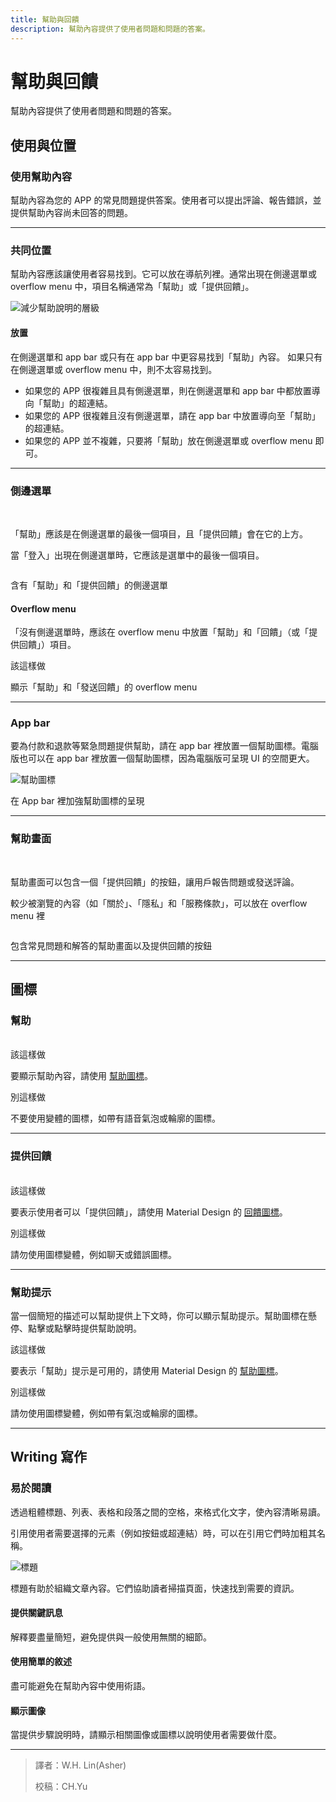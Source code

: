 ```yaml
---
title: 幫助與回饋
description: 幫助內容提供了使用者問題和問題的答案。
---
```

<!-- markdownlint-disable MD025 -->
<!-- markdownlint-disable MD033 -->

# 幫助與回饋

幫助內容提供了使用者問題和問題的答案。

## 使用與位置

### 使用幫助內容

幫助內容為您的 APP 的常見問題提供答案。使用者可以提出評論、報告錯誤，並提供幫助內容尚未回答的問題。

---

### 共同位置

幫助內容應該讓使用者容易找到。它可以放在導航列裡。通常出現在側邊選單或 overflow menu 中，項目名稱通常為「幫助」或「提供回饋」。

![減少幫助說明的層級](https://lh3.googleusercontent.com/2e-RBkaMxkXV6AhjJjlyt53gsE8CT6UqOs-ELjfR5rYElC0ECsQ4iI5IlMRHu6ko9tPBwoSKoBFFFkbWyAku97roWRl143aAttSb=w1064-v0)

#### 放置

在側邊選單和 app bar 或只有在 app bar 中更容易找到「幫助」內容。 如果只有在側邊選單或 overflow menu 中，則不太容易找到。

- 如果您的 APP 很複雜且具有側邊選單，則在側邊選單和 app bar 中都放置導向「幫助」的超連結。
- 如果您的 APP 很複雜且沒有側邊選單，請在 app bar 中放置導向至「幫助」的超連結。
- 如果您的 APP 並不複雜，只要將「幫助」放在側邊選單或 overflow menu 即可。

---

### 側邊選單

<div class="img-grid">
    <div class="grid-item">
        <br>
        <p>「幫助」應該是在側邊選單的最後一個項目，且「提供回饋」會在它的上方。</p>
        <p>當「登入」出現在側邊選單時，它應該是選單中的最後一個項目。</p>
    </div>
    <div class="grid-item">
        <img src="https://lh3.googleusercontent.com/Bj4p8tAJj9W-jkuNcCTkESA3_r2-9-tH-ACBp0HVYw8shtvjAAQzvNVbaBdaVQTwmgIxpfvAPZWWLI5oYlHR1wcHvAtZbuTcrEPmgg=w1064-v0" alt="">
        <p>含有「幫助」和「提供回饋」的側邊選單</p>
    </div>
</div>

<div class="img-grid">
    <div class="grid-item">
        <h4>Overflow menu</h4>
        <p>「沒有側邊選單時，應該在 overflow menu 中放置「幫助」和「回饋」（或「提供回饋」）項目。</p>
    </div>
    <div class="grid-item">
        <img src="https://lh3.googleusercontent.com/48zfESSdjuNTjFkbAMln1XUXWDxB5whBfwkvckzUtcJSmS1mEY38TZI6caQYRaZC5IGbW4EWHIASYvt784jOkEsVRZRxPYKLtzt8EZw=w1064-v0" alt="">
        <div class="item-divide divide-gn"></div>
        <div class="item-title title-gn">該這樣做</div>
        <p>顯示「幫助」和「發送回饋」的 overflow menu</p>
    </div>
</div>

---

### App bar

要為付款和退款等緊急問題提供幫助，請在 app bar 裡放置一個幫助圖標。電腦版也可以在 app bar 裡放置一個幫助圖標，因為電腦版可呈現 UI 的空間更大。

![幫助圖標](https://lh3.googleusercontent.com/1cc46ZzLW3DTKGTfOOsRPiORm156qL4BvBEuvC_mlPqrnsrPy4smzsnIiYaOOgyNml3YQWVM-5WcSBCfoEZq6nnavoix_fpnwhUE=w1064-v0)

<p class="annotation">在 App bar 裡加強幫助圖標的呈現</p>

---

### 幫助畫面

<div class="img-grid">
    <div class="grid-item">
        <br>
        <p>幫助畫面可以包含一個「提供回饋」的按鈕，讓用戶報告問題或發送評論。</p>
        <p>較少被瀏覽的內容（如「關於」、「隱私」和「服務條款」，可以放在 overflow menu 裡</p>
    </div>
    <div class="grid-item">
        <img src="https://lh3.googleusercontent.com/tZZseu3fwNDwB_Ypcv9NbLnXI0d1Vjr1wgZDT_qNPR78Y1f0gy9nKINKleM7Bt_MfUul5S19HkKYILlP_AMEqjKFPbiejvhasg-W2Q=w1064-v0" alt="">
        <p>包含常見問題和解答的幫助畫面以及提供回饋的按鈕</p>
    </div>
</div>

---

## 圖標

### 幫助

<br>

<div class="img-grid">
    <div class="grid-item">
        <img src="https://lh3.googleusercontent.com/Kcz7wHMmkkCdc3_tY0wdGRTpzocF-u2td2PBNIH27B1UVXbFk4WFijVimBfgWhXaYJh38Eua9mkqtkPY5t3tH4WAbFez17p-m9_M=w1064-v0" alt="">
        <div class="item-divide divide-gn"></div>
        <div class="item-title title-gn">該這樣做</div>
        <p>要顯示幫助內容，請使用 <a href="https://material.io/icons/#ic_help" target="_blank">幫助圖標</a>。</p>
    </div>
    <div class="grid-item">
         <img src="https://lh3.googleusercontent.com/fIXv755u_BHXpa4G3MdQS5Oj6nnZJqEHAWJNgaXkQ7s8clRCk4-4mBKZ0mfpd_pQMletf0Q10qRo2_GH5NGvvf1dJzJ8a0r0vgCViQ=w1064-v0" alt="">
        <div class="item-divide divide-rd"></div>
        <div class="item-title title-rd">別這樣做</div>
        <p>不要使用變體的圖標，如帶有語音氣泡或輪廓的圖標。</p>
    </div>
</div>

---

### 提供回饋

<br>

<div class="img-grid">
    <div class="grid-item">
        <img src="https://lh3.googleusercontent.com/FLrW8LFh5cIrIaaM3amibAHbIwcdquTpXjRCh853HyUHvziERKs7vLPcMfUtZ3IDp2EhzbGnBGWLauZVHWGuoVFZjFaQb-N05z6ODg=w1064-v0" alt="">
        <div class="item-divide divide-gn"></div>
        <div class="item-title title-gn">該這樣做</div>
        <p>要表示使用者可以「提供回饋」，請使用 Material Design 的 <a href="https://material.io/icons/#ic_feedback" target="_blank">回饋圖標</a>。</p>
    </div>
    <div class="grid-item">
         <img src="https://lh3.googleusercontent.com/CkisU1REpRrXMAZWfdltCw-vj3gv_AzdK5NVcKg-1DMXMUTeePqo__nNyS63cg4zuf9UwGyECabwsvOgGZ8dK69TwgBUSZ2HUkVgWNo=w1064-v0" alt="">
        <div class="item-divide divide-rd"></div>
        <div class="item-title title-rd">別這樣做</div>
        <p>請勿使用圖標變體，例如聊天或錯誤圖標。</p>
    </div>
</div>

---

### 幫助提示

當一個簡短的描述可以幫助提供上下文時，你可以顯示幫助提示。幫助圖標在懸停、點擊或點擊時提供幫助說明。

<div class="img-grid">
    <div class="grid-item">
        <img src="https://lh3.googleusercontent.com/noPfVf5y_grxLO2NOLbMNhCs9eqP3-JIDIcWZmGGpwMen811zsp47XffqYiMumZ6rl_o7a5ZLFvCH41EM1aMCmDrEj-ISQgAn20mLg=w1064-v0" alt="">
        <div class="item-divide divide-gn"></div>
        <div class="item-title title-gn">該這樣做</div>
        <p>要表示「幫助」提示是可用的，請使用 Material Design 的 <a href="https://material.io/icons/#ic_help_outline" target="_blank">幫助圖標</a>。</p>
    </div>
    <div class="grid-item">
         <img src="https://lh3.googleusercontent.com/QdYKPfExVQD0Gz1YNM2Zyz3_3J1LQCEBJZiMp21nC6R8cUmtjLW6ZO9NQk6DQ7uaMrWQWlqiNphlyVtJcm8k6jMOl5z7XoUD4RA8xvE=w1064-v0" alt="">
        <div class="item-divide divide-rd"></div>
        <div class="item-title title-rd">別這樣做</div>
        <p>請勿使用圖標變體，例如帶有氣泡或輪廓的圖標。</p>
    </div>
</div>

---

## Writing 寫作

### 易於閱讀

透過粗體標題、列表、表格和段落之間的空格，來格式化文字，使內容清晰易讀。

引用使用者需要選擇的元素（例如按鈕或超連結）時，可以在引用它們時加粗其名稱。

![標題](https://lh3.googleusercontent.com/eTzcn0sLNdDxjMtqgP-OhnyYJHeeaIpfEopoMwc8bwnUSxSyOK-nCpMqV-oNwwZmJ97EJWp6Psz1cKRIfIklLQlCVUY5nBfplQ3-MQ=w1064-v0)

<p class="annotation">標題有助於組織文章內容。它們協助讀者掃描頁面，快速找到需要的資訊。</p>

#### 提供關鍵訊息

解釋要盡量簡短，避免提供與一般使用無關的細節。

#### 使用簡單的敘述

盡可能避免在幫助內容中使用術語。

#### 顯示圖像

當提供步驟說明時，請顯示相關圖像或圖標以說明使用者需要做什麼。

---

> 譯者：W.H. Lin(Asher)
>
> 校稿：CH.Yu
